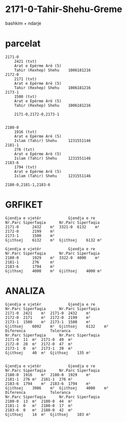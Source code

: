 # 2171-0-Tahir-Shehu-Greme
bashkim + ndarje

# parcelat

    2171-0 
        2421 (txt)
        Arat e Epërme Arë (5)
        Tahir (Rexhep) Shehu    1006181216
    2172-0 
        2171 (txt)
        Arat e Epërme Arë (5)
        Tahir (Rexhep) Shehu    1006181216
    2173-1
        1500 (txt)
        Arat e Epërme Arë (5)
        Tahir (Rexhep) Shehu    1006181216

        2171-0,2172-0,2173-1


    2180-0 
        1916 (txt)
        Arat e Epërme Arë (5)
        Islam (Tahir) Shehu     1231551146
    2181-1 
        276 (txt)
        Arat e Epërme Arë (5)
        Islam (Tahir) Shehu     1231551146
    2183-6
        1794 (txt)
        Arat e Epërme Arë (5)
        Islam (Tahir) Shehu     1231551146

    2180-0,2181-1,2183-6

# GRFIKET 
    Gjendja e vjetër			Gjendja e re		
    Nr.Parc	Siperfaqia		Nr.Parc	Siperfaqia	
    2171-0	    2432	m²	3321-0	6132	m²
    2172-0	    2199	m²	
    2173-1	    1500	m²		
    Gjithsej	6132	m²	Gjithsej	6132 m²
                        
    Gjendja e vjetër			Gjendja e re		
    Nr.Parc	Siperfaqia		Nr.Parc	Siperfaqia	
    2180-0	    1929	m²	3322-0	4000	m²
    2181-1	    276	    m²	
    2183-6	    1794	m²
    Gjithsej	4000	m²	Gjithsej	4000 m²

# ANALIZA
    Gjendja e vjetër			Gjendja e re		
    Nr.Parc	Siperfaqia		Nr.Parc	Siperfaqia	
    2171-0	2421	m²	2171-0	2432	m²
    2172-0	2171	m²	2172-0	2199	m²
    2173-1	1500	m²	2173-1	1500	m²
    Gjithsej	6092	m²	Gjithsej	6132	m²
    Diferenca			Toleranca		
    Nr.Parc	Siperfaqia		Nr.Parc	Siperfaqia	
    2171-0	11	m²	2171-0	49	m²
    2172-0	28	m²	2172-0	47	m²
    2173-1	0	m²	2173-1	39	m²
    Gjithsej	40	m²	Gjithsej	135	m²
                        
                        
    Gjendja e vjetër			Gjendja e re		
    Nr.Parc	Siperfaqia		Nr.Parc	Siperfaqia	
    2180-0	1916	m²	2180-0	1929	m²
    2181-1	276	m²	2181-1	276	m²
    2183-6	1794	m²	2183-6	1794	m²
    Gjithsej	3986	m²	Gjithsej	4000	m²
    Diferenca			Toleranca		
    Nr.Parc	Siperfaqia		Nr.Parc	Siperfaqia	
    2180-0	13	m²	2180-0	44	m²
    2181-1	0	m²	2180-0	17	m²
    2183-6	0	m²	2180-0	42	m²
    Gjithsej	14	m²	Gjithsej	103	m²
